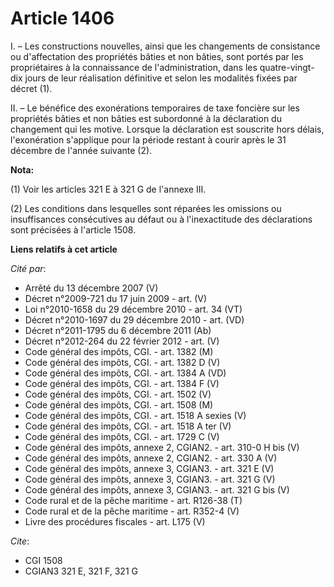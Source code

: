 # Article 1406

I. – Les constructions nouvelles, ainsi que les changements de consistance ou d'affectation des propriétés bâties et non
bâties, sont portés par les propriétaires à la connaissance de l'administration, dans les quatre-vingt-dix jours de leur
réalisation définitive et selon les modalités fixées par décret (1).

II. – Le bénéfice des exonérations temporaires de taxe foncière sur les propriétés bâties et non bâties est subordonné à la
déclaration du changement qui les motive. Lorsque la déclaration est souscrite hors délais, l'exonération s'applique pour la
période restant à courir après le 31 décembre de l'année suivante (2).

**Nota:**

(1) Voir les articles 321 E à 321 G de l'annexe III.

(2) Les conditions dans lesquelles sont réparées les omissions ou insuffisances consécutives au défaut ou à l'inexactitude
des déclarations sont précisées à l'article 1508.

**Liens relatifs à cet article**

_Cité par_:

  - Arrêté du 13 décembre 2007 (V)
  - Décret n°2009-721 du 17 juin 2009 - art. (V)
  - Loi n°2010-1658 du 29 décembre 2010 - art. 34 (VT)
  - Décret n°2010-1697 du 29 décembre 2010 - art. (VD)
  - Décret n°2011-1795 du 6 décembre 2011 (Ab)
  - Décret n°2012-264 du 22 février 2012 - art. (V)
  - Code général des impôts, CGI. - art. 1382 (M)
  - Code général des impôts, CGI. - art. 1382 D (V)
  - Code général des impôts, CGI. - art. 1384 A (VD)
  - Code général des impôts, CGI. - art. 1384 F (V)
  - Code général des impôts, CGI. - art. 1502 (V)
  - Code général des impôts, CGI. - art. 1508 (M)
  - Code général des impôts, CGI. - art. 1518 A sexies (V)
  - Code général des impôts, CGI. - art. 1518 A ter (V)
  - Code général des impôts, CGI. - art. 1729 C (V)
  - Code général des impôts, annexe 2, CGIAN2. - art. 310-0 H bis (V)
  - Code général des impôts, annexe 2, CGIAN2. - art. 330 A (V)
  - Code général des impôts, annexe 3, CGIAN3. - art. 321 E (V)
  - Code général des impôts, annexe 3, CGIAN3. - art. 321 G (V)
  - Code général des impôts, annexe 3, CGIAN3. - art. 321 G bis (V)
  - Code rural et de la pêche maritime - art. R126-38 (T)
  - Code rural et de la pêche maritime - art. R352-4 (V)
  - Livre des procédures fiscales - art. L175 (V)

_Cite_:

  - CGI 1508
  - CGIAN3 321 E, 321 F, 321 G

